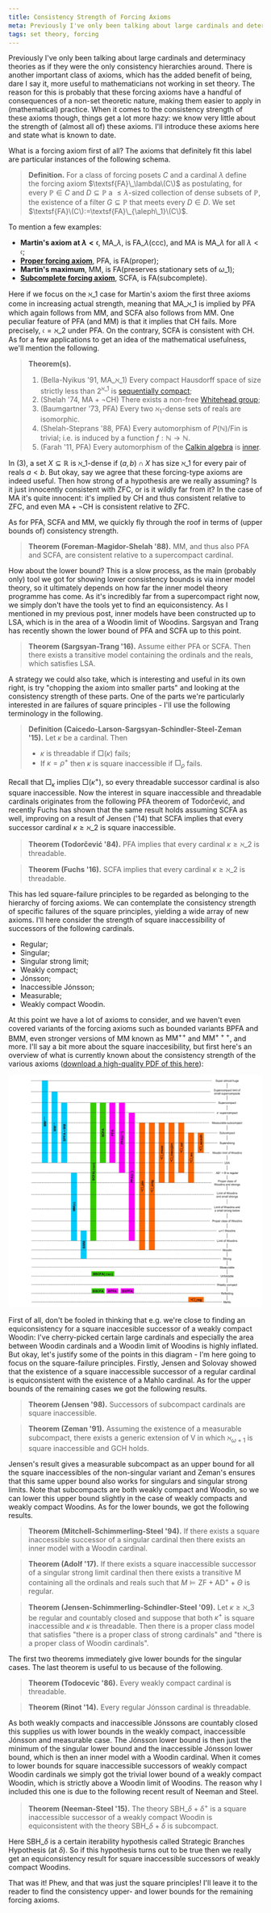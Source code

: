 ```yaml
---
title: Consistency Strength of Forcing Axioms
meta: Previously I've only been talking about large cardinals and determinacy theories as if they were the only consistency hierarchies around. There is another important class of axioms, which has the added benefit of being, dare I say it, more useful to mathematicians not working in set theory. The reason for this is probably that these forcing axioms have a handful of consequences of a non-set theoretic nature, making them easier to apply in (mathematical) practice. When it comes to the consistency strength of these axioms though, things get a lot more hazy - we know very little about the strength of (almost all of) these axioms. I'll introduce these axioms here and state what is known to date.
tags: set theory, forcing
---
```


Previously I've only been talking about large cardinals and determinacy theories as if
they were the only consistency hierarchies around. There is another important class of
axioms, which has the added benefit of being, dare I say it, more useful to
mathematicians not working in set theory. The reason for this is probably that these
forcing axioms have a handful of consequences of a non-set theoretic nature, making
them easier to apply in (mathematical) practice. When it comes to the consistency
strength of these axioms though, things get a lot more hazy: we know very little about
the strength of (almost all of) these axioms. I'll introduce these axioms here and
state what is known to date.

What is a forcing axiom first of all? The axioms that definitely fit this label are
particular instances of the following schema.

> **Definition.** For a class of forcing posets $C$ and a cardinal $\lambda$ define
> the forcing axiom $\textsf{FA}\_\lambda\(C\)$ as postulating, for every $\mathbb P\in
> C$ and $D\subseteq\mathbb P$ a ${\leq\lambda}$-sized collection of dense subsets of
> $\mathbb P$, the existence of a filter $G\subseteq\mathbb P$ that meets every
> $D\in D$. We set $\textsf{FA}\(C\):=\textsf{FA}\_{\aleph\_1}\(C\)$.

To mention a few examples:

- **Martin's axiom at $\lambda<\mathfrak c$**, $\textsf{MA}\_\lambda$, is
  $\textsf{FA}\_\lambda(\text{ccc})$, and $\textsf{MA}$ is $\textsf{MA}\_\lambda$ for
  all $\lambda<\mathfrak c$;
- [**Proper forcing axiom**](https://en.wikipedia.org/wiki/Proper_forcing_axiom),
  $\textsf{PFA}$, is $\textsf{FA}(\text{proper})$;
- **Martin's maximum**, $\textsf{MM}$, is $\textsf{FA}(\text{preserves stationary sets of
  }\omega\_1)$;
- [**Subcomplete forcing
  axiom**](https://www.mathematik.hu-berlin.de/~raesch/org/jensen/pdf/Singapore_Lectures_final_version.pdf),
  $\textsf{SCFA}$, is $\textsf{FA}(\text{subcomplete})$.

Here if we focus on the $\aleph\_1$ case for Martin's axiom the first three axioms come
in increasing actual strength, meaning that $\textsf{MA}\_{\aleph\_1}$ is implied by
$\textsf{PFA}$ which again follows from $\textsf{MM}$, and $\textsf{SCFA}$ also follows
from $\textsf{MM}$. One peculiar feature of $\textsf{PFA}$ (and $\textsf{MM}$) is that
it implies that $\textsf{CH}$ fails. More precisely, $\mathfrak c=\aleph\_2$ under
$\textsf{PFA}$. On the contrary, $\textsf{SCFA}$ is consistent with $\textsf{CH}$. As
for a few applications to get an idea of the mathematical usefulness, we'll mention the
following.

> **Theorem(s).**
>
> 1. (Bella-Nyikus '91, $\textsf{MA}\_{\aleph\_1}$) Every compact Hausdorff space of size
>    strictly less than $2^{\aleph\_1}$ is [sequentially
>    compact](https://en.wikipedia.org/wiki/Compact_space);
> 2. (Shelah '74, $\textsf{MA}+\lnot\textsf{CH}$) There exists a non-free [Whitehead
>    group](https://en.wikipedia.org/wiki/Whitehead_problem);
> 3. (Baumgartner '73, $\textsf{PFA}$) Every two $\aleph_1$-dense sets of reals are
>    isomorphic.
> 4. (Shelah-Steprans '88, $\textsf{PFA}$) Every automorphism of $P(\mathbb
>    N)/\text{Fin}$ is trivial; i.e. is induced by a function $f:\mathbb N\to\mathbb N$.
> 5. (Farah '11, $\textsf{PFA}$) Every automorphism of the [Calkin
>    algebra](https://en.wikipedia.org/wiki/Calkin_algebra) is
>    [inner](https://en.wikipedia.org/wiki/Inner_automorphism).

In (3), a set $X\subseteq\mathbb R$ is $\aleph\_1$-dense if $(a,b)\cap X$ has size
$\aleph\_1$ for every pair of reals $a < b$. But okay, say we agree that these
forcing-type axioms are indeed useful. Then how strong of a hypothesis are we really
assuming? Is it just innocently consistent with $\textsf{ZFC}$, or is it wildly far
from it? In the case of $\textsf{MA}$ it's quite innocent: it's implied by
$\textsf{CH}$ and thus consistent relative to $\textsf{ZFC}$, and even
$\textsf{MA}+\lnot\textsf{CH}$ is consistent relative to $\textsf{ZFC}$.

As for $\textsf{PFA}$, $\textsf{SCFA}$ and $\textsf{MM}$, we quickly fly through the
roof in terms of (upper bounds of) consistency strength.

> **Theorem (Foreman-Magidor-Shelah '88).** $\textsf{MM}$, and thus also $\textsf{PFA}$
> and $\textsf{SCFA}$, are consistent relative to a supercompact cardinal.

How about the lower bound? This is a slow process, as the main (probably only) tool we
got for showing lower consistency bounds is via inner model theory, so it ultimately
depends on how far the inner model theory programme has come. As it's incredibly far
from a supercompact right now, we simply don't have the tools yet to find an
equiconsistency. As I mentioned in my previous post, inner models have been constructed
up to $\textsf{LSA}$, which is in the area of a Woodin limit of Woodins. Sargsyan and
Trang has recently shown the lower bound of $\textsf{PFA}$ and $\textsf{SCFA}$ up to
this point.

> **Theorem (Sargsyan-Trang '16).** Assume either $\textsf{PFA}$ or $\textsf{SCFA}$.
> Then there exists a transitive model containing the ordinals and the reals, which
> satisfies $\textsf{LSA}$.

A strategy we could also take, which is interesting and useful in its own right, is try
"chopping the axiom into smaller parts" and looking at the consistency strength of
these parts. One of the parts we're particularly interested in are failures of square
principles - I'll use the following terminology in the following.

> **Definition (Caicedo-Larson-Sargsyan-Schindler-Steel-Zeman '15).** Let $\kappa$ be a
> cardinal. Then
>
> - $\kappa$ is threadable if $\Box(\kappa)$ fails;
> - If $\kappa=\rho^+$ then $\kappa$ is square inaccessible if $\Box_\rho$ fails.

Recall that $\Box_\kappa$ implies $\Box(\kappa^+)$, so every threadable successor
cardinal is also square inaccessible. Now the interest in square inaccessible and
threadable cardinals originates from the following $\textsf{PFA}$ theorem of
Todorčević, and recently Fuchs has shown that the same result holds assuming
$\textsf{SCFA}$ as well, improving on a result of Jensen ('14) that $\textsf{SCFA}$
implies that every successor cardinal $\kappa\geq\aleph\_2$ is square inaccessible.

> **Theorem (Todorčević '84).** $\textsf{PFA}$ implies that every cardinal
> $\kappa\geq\aleph\_2$ is threadable.

> **Theorem (Fuchs '16).** $\textsf{SCFA}$ implies that every cardinal
> $\kappa\geq\aleph\_2$ is threadable.

This has led square-failure principles to be regarded as belonging to the hierarchy of
forcing axioms. We can contemplate the consistency strength of specific failures of the
square principles, yielding a wide array of new axioms. I'll here consider the strength
of square inaccessibility of successors of the following cardinals.

- Regular;
- Singular;
- Singular strong limit;
- Weakly compact;
- Jónsson;
- Inaccessible Jónsson;
- Measurable;
- Weakly compact Woodin.

At this point we have a lot of axioms to consider, and we haven't even covered variants
of the forcing axioms such as bounded variants $\textsf{BPFA}$ and $\textsf{BMM}$, even
stronger versions of $\textsf{MM}$ known as $\textsf{MM}^{++}$ and $\textsf{MM}^{+++}$,
and more. I'll say a bit more about the square inaccesibility, but first here's an
overview of what is currently known about the consistency strength of the various
axioms ([download a high-quality PDF of this
here](/diagrams/determinacy-of-long-games.pdf)):

<img src="/src/assets/img/forcing-axioms.webp" alt="A diagram of the relations between
the different forcing axioms" class="invert-on-darkmode" />

First of all, don't be fooled in thinking that e.g. we're close to finding an
equiconsistency for a square inaccesible successor of a weakly compact Woodin: I've
cherry-picked certain large cardinals and especially the area between Woodin cardinals
and a Woodin limit of Woodins is highly inflated. But okay, let's justify some of the
points in this diagram - I'm here going to focus on the square-failure principles.
Firstly, Jensen and Solovay showed that the existence of a square inaccessible
successor of a regular cardinal is equiconsistent with the existence of a Mahlo
cardinal. As for the upper bounds of the remaining cases we got the following results.

> **Theorem (Jensen '98).** Successors of subcompact cardinals are square inaccessible.

> **Theorem (Zeman '91).** Assuming the existence of a measurable subcompact, there
> exists a generic extension of V in which $\aleph_{\omega+1}$ is square inaccessible
> and $\textsf{GCH}$ holds.

Jensen's result gives a measurable subcompact as an upper bound for all the square
inaccessibles of the non-singular variant and Zeman's ensures that this same upper
bound also works for singulars and singular strong limits. Note that subcompacts are
both weakly compact and Woodin, so we can lower this upper bound slightly in the case
of weakly compacts and weakly compact Woodins. As for the lower bounds, we got the
following results.

> **Theorem (Mitchell-Schimmerling-Steel '94).** If there exists a square inaccessible
> successor of a singular cardinal then there exists an inner model with a Woodin
> cardinal.

> **Theorem (Adolf '17).** If there exists a square inaccessible successor of a
> singular strong limit cardinal then there exists a transitive M containing all the
> ordinals and reals such that $M\models\textsf{ZF}+\textsf{AD}^++\Theta\text{ is
> regular}$.

> **Theorem (Jensen-Schimmerling-Schindler-Steel '09).** Let $\kappa\geq\aleph\_3$ be
> regular and countably closed and suppose that both $\kappa^+$ is square inaccessible
> and $\kappa$ is threadable. Then there is a proper class model that satisfies "there
> is a proper class of strong cardinals" and "there is a proper class of Woodin
> cardinals".

The first two theorems immediately give lower bounds for the singular cases. The last
theorem is useful to us because of the following.

> **Theorem (Todocevic '86).** Every weakly compact cardinal is threadable.

> **Theorem (Rinot '14).** Every regular Jónsson cardinal is threadable.

As both weakly compacts and inaccessible Jónssons are countably closed this supplies us
with lower bounds in the weakly compact, inaccessible Jónsson and measurable case. The
Jónsson lower bound is then just the minimum of the singular lower bound and the
inaccessible Jónsson lower bound, which is then an inner model with a Woodin cardinal.
When it comes to lower bounds for square inaccessible successors of weakly compact
Woodin cardinals we simply got the trivial lower bound of a weakly compact Woodin,
which is strictly above a Woodin limit of Woodins. The reason why I included this one
is due to the following recent result of Neeman and Steel.

> **Theorem (Neeman-Steel '15).** The theory $\textsf{SBH}\_\delta+\delta^+\text{ is a
> square inaccessible successor of a weakly compact Woodin}$ is equiconsistent with the
> theory $\textsf{SBH}\_\delta+\delta\text{ is subcompact}$.

Here $\textsf{SBH}\_\delta$ is a certain iterability hypothesis called Strategic
Branches Hypothesis (at $\delta$). So if this hypothesis turns out to be true then we
really get an equiconsistency result for square inaccessible successors of weakly
compact Woodins.

That was it! Phew, and that was just the square principles! I'll leave it to the reader
to find the consistency upper- and lower bounds for the remaining forcing axioms.
